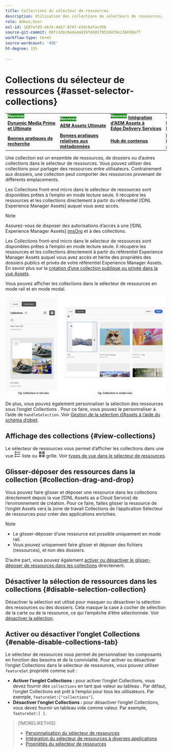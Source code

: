 ```yaml
---
title: Collections du sélecteur de ressources
description: Utilisation des collections de sélecteurs de ressources.
role: Admin,User
exl-id: 1687e7d5-eb7e-4eb7-8747-e5dc6afacd5b
source-git-commit: 08fc43bc8edeea91bfeb01f053d435e136658e7f
workflow-type: tm+mt
source-wordcount: '495'
ht-degree: 15%

---
```


# Collections du sélecteur de ressources {#asset-selector-collections}

<table>
    <tr>
        <td>
            <sup style= "background-color:#008000; color:#FFFFFF; font-weight:bold"><i>Nouveau</i></sup> <a href="/help/assets/dynamic-media/dm-prime-ultimate.md"><b>Dynamic Media Prime et Ultimate</b></a>
        </td>
        <td>
            <sup style= "background-color:#008000; color:#FFFFFF; font-weight:bold"><i>Nouveau</i></sup> <a href="/help/assets/assets-ultimate-overview.md"><b>AEM Assets Ultimate</b></a>
        </td>
        <td>
            <sup style= "background-color:#008000; color:#FFFFFF; font-weight:bold"><i>Nouveau</i></sup> <a href="/help/assets/integrate-aem-assets-edge-delivery-services.md"><b>Intégration d’AEM Assets à Edge Delivery Services</b></a>
        </td>
        <td>
            <sup style= "background-color:#008000; color:#FFFFFF; font-weight:bold"><i>Nouveau</i></sup> <a href="/help/assets/aem-assets-view-ui-extensibility.md"><b>Extensibilité de l’IU</b></a>
        </td>
          <td>
            <sup style= "background-color:#008000; color:#FFFFFF; font-weight:bold"><i>Nouveau</i></sup> <a href="/help/assets/dynamic-media/enable-dynamic-media-prime-and-ultimate.md"><b>Activer Dynamic Media Prime et Ultimate</b></a>
        </td>
    </tr>
    <tr>
        <td>
            <a href="/help/assets/search-best-practices.md"><b>Bonnes pratiques de recherche</b></a>
        </td>
        <td>
            <a href="/help/assets/metadata-best-practices.md"><b>Bonnes pratiques relatives aux métadonnées</b></a>
        </td>
        <td>
            <a href="/help/assets/product-overview.md"><b>Hub de contenus</b></a>
        </td>
        <td>
            <a href="/help/assets/dynamic-media-open-apis-overview.md"><b>Fonctionnalités Dynamic Media avec OpenAPI</b></a>
        </td>
        <td>
            <a href="https://developer.adobe.com/experience-cloud/experience-manager-apis/"><b>Documentation de développement pour AEM Assets</b></a>
        </td>
    </tr>
</table>

Une collection est un ensemble de ressources, de dossiers ou d’autres collections dans le sélecteur de ressources. Vous pouvez utiliser des collections pour partager des ressources entre utilisateurs. Contrairement aux dossiers, une collection peut comporter des ressources provenant de différents emplacements.

Les Collections front-end micro dans le sélecteur de ressources sont disponibles prêtes à l’emploi en mode lecture seule. Il récupère les ressources et les collections directement à partir du référentiel [!DNL Experience Manager Assets] auquel vous avez accès.

>[!NOTE]
>
>Assurez-vous de disposer des autorisations d’accès à une [!DNL Experience Manager Assets] [imsOrg](/help/assets/asset-selector-properties.md) et à des collections.

Les Collections front-end micro dans le sélecteur de ressources sont disponibles prêtes à l’emploi en mode lecture seule. Il récupère les ressources et les collections directement à partir du référentiel Experience Manager Assets auquel vous avez accès et hérite des propriétés des dossiers publics et privés de votre référentiel Experience Manager Assets. En savoir plus sur la [création d’une collection publique ou privée dans la vue Assets](/help/assets/manage-collections-assets-view.md#create-collection).

Vous pouvez afficher les collections dans le sélecteur de ressources en mode rail et en mode modal.

![Collections en mode rail](assets/collections-rail-modal-view.png)

<!--
Additionally, you can [customize](/help/assets/asset-selector-customization.md) the `featureSet` property to enable or disable collections in Asset Selector. See [enable or disable Collections tab](#enable-disable-collections-tab).-->

De plus, vous pouvez également personnaliser la sélection des ressources sous l’onglet Collections . Pour ce faire, vous pouvez le personnaliser à l’aide de `handleSelection`. Voir [Gestion de la sélection d’Assets à l’aide du schéma d’objet](/help/assets/asset-selector-customization.md#handling-selection).

## Affichage des collections {#view-collections}

Le sélecteur de ressources vous permet d’afficher les collections dans une vue ![ liste](assets/do-not-localize/list-view.png) liste ou ![ grille](assets/do-not-localize/grid-view.png) grille. Voir [types de vue dans le sélecteur de ressources](overview-asset-selector.md#types-of-view).

## Glisser-déposer des ressources dans la collection {#collection-drag-and-drop}

Vous pouvez faire glisser et déposer une ressource dans les collections directement depuis la vue [!DNL Assets as a Cloud Service] de l’environnement de création. Pour ce faire, faites glisser la ressource de l’onglet Assets vers la zone de travail Collections de l’application Sélecteur de ressources pour créer des applications enrichies.

>[!NOTE]
>
>* Le glisser-déposer d’une ressource est possible uniquement en mode rail.
>* Vous pouvez uniquement faire glisser et déposer des fichiers (ressources), et non des dossiers.

D’autre part, vous pouvez également [activer ou désactiver le glisser-déposer de ressources dans les collections](asset-selector-customization.md#enable-disable-drag-and-drop) directement.

## Désactiver la sélection de ressources dans les collections {#disable-selection-collection}

Désactiver la sélection est utilisé pour masquer ou désactiver la sélection des ressources ou des dossiers. Cela masque la case à cocher de sélection de la carte ou de la ressource, ce qui l’empêche d’être sélectionnée. Voir [désactiver la sélection](/help/assets/asset-selector-customization.md#disable-selection).

## Activer ou désactiver l’onglet Collections {#enable-disable-collections-tab}

Le sélecteur de ressources vous permet de personnaliser les composants en fonction des besoins et de la convivialité. Pour activer ou désactiver l’onglet Collections dans le sélecteur de ressources, vous pouvez utiliser `featureSet` propriété comme suit :

* **Activer l’onglet Collections :** pour activer l’onglet Collections, vous devez fournir des `collections` en tant que valeur au tableau . Par défaut, l’onglet Collections est prêt à l’emploi pour tous les utilisateurs. Par exemple, `featureSet:["collections"]`.
* **Désactiver l’onglet Collections :** pour désactiver l’onglet Collections, vous devez fournir un tableau vide comme valeur. Par exemple, `featureSet:[ ]`.

>[!MORELIKETHIS]
>
>* [Personnalisation du sélecteur de ressources](/help/assets/asset-selector-customization.md)
>* [Intégration du sélecteur de ressources à diverses applications](/help/assets/integrate-asset-selector.md)
>* [Propriétés du sélecteur de ressources](/help/assets/asset-selector-properties.md)
